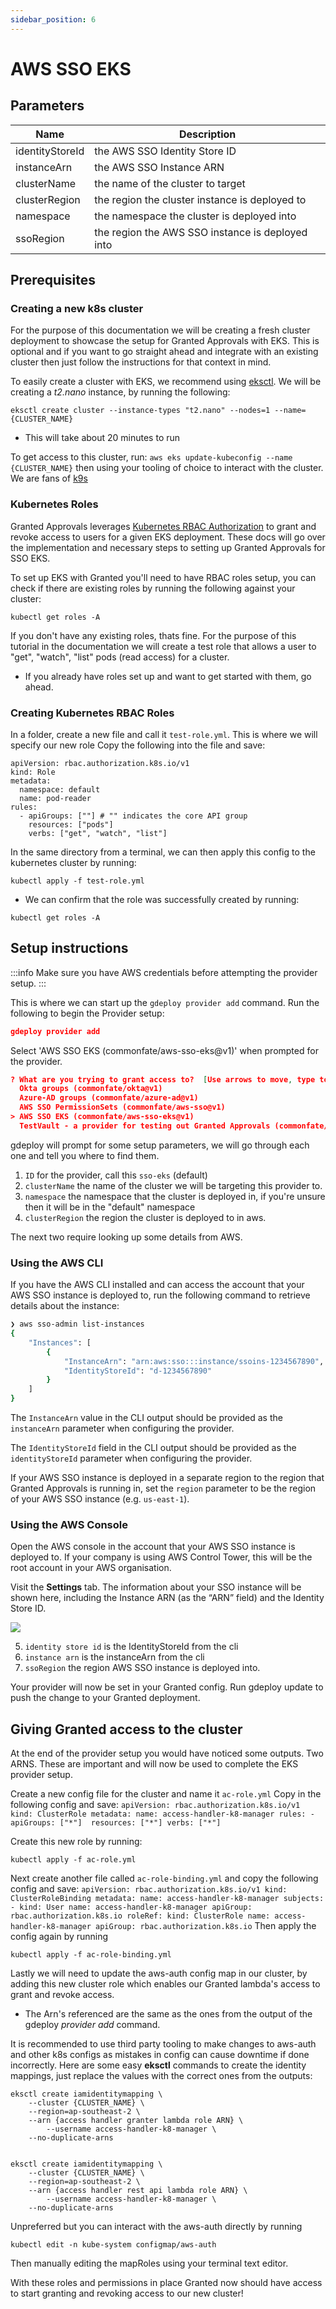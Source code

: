 ```yaml
---
sidebar_position: 6
---
```


# AWS SSO EKS

## Parameters

| Name            | Description                                               |
| --------------- | --------------------------------------------------------- |
| identityStoreId | the AWS SSO Identity Store ID                             |
| instanceArn     | the AWS SSO Instance ARN                                  |
| clusterName     | the name of the cluster to target                         |
| clusterRegion   | the region the cluster instance is deployed to            |
| namespace       | the namespace the cluster is deployed into                |
| ssoRegion       | the region the AWS SSO instance is deployed into          |


## Prerequisites

### Creating a new k8s cluster
For the purpose of this documentation we will be creating a fresh cluster deployment to showcase the setup for Granted Approvals with EKS. This is optional and if you want to go straight ahead and integrate with an existing cluster then just follow the instructions for that context in mind.

To easily create a cluster with EKS, we recommend using [eksctl](https://eksctl.io/usage/creating-and-managing-clusters/).
We will be creating a *t2.nano* instance, by running the following:
```
eksctl create cluster --instance-types "t2.nano" --nodes=1 --name={CLUSTER_NAME}
```
- This will take about 20 minutes to run

To get access to this cluster, run: `aws eks update-kubeconfig --name {CLUSTER_NAME}` then using your tooling of choice to interact with the cluster. We are fans of [k9s](https://k9scli.io/)

### Kubernetes Roles
Granted Approvals leverages [Kubernetes RBAC Authorization](https://kubernetes.io/docs/reference/access-authn-authz/rbac/) to grant and revoke access to users for a given EKS deployment. These docs will go over the implementation and necessary steps to setting up Granted Approvals for SSO EKS.

To set up EKS with Granted you'll need to have RBAC roles setup, you can check if there are existing roles by running the following against your cluster:
```
kubectl get roles -A
```

If you don't have any existing roles, thats fine. For the purpose of this tutorial in the documentation we will create a test role that allows a user to "get", "watch", "list" pods (read access) for a cluster.
- If you already have roles set up and want to get started with them, go ahead.

### Creating Kubernetes RBAC Roles
In a folder, create a new file and call it `test-role.yml`. This is where we will specify our new role
Copy the following into the file and save:
```
apiVersion: rbac.authorization.k8s.io/v1
kind: Role
metadata:
  namespace: default
  name: pod-reader
rules:
  - apiGroups: [""] # "" indicates the core API group
    resources: ["pods"]
    verbs: ["get", "watch", "list"]
```

In the same directory from a terminal, we can then apply this config to the kubernetes cluster by running:
```
kubectl apply -f test-role.yml
```
- We can confirm that the role was successfully created by running:
```
kubectl get roles -A
```
## Setup instructions
:::info
Make sure you have AWS credentials before attempting the provider setup.
:::

This is where we can start up the `gdeploy provider add` command. Run the following to begin the Provider setup:

```json
gdeploy provider add
```

Select 'AWS SSO EKS (commonfate/aws-sso-eks@v1)' when prompted for the provider.

```json
? What are you trying to grant access to?  [Use arrows to move, type to filter]
  Okta groups (commonfate/okta@v1)
  Azure-AD groups (commonfate/azure-ad@v1)
  AWS SSO PermissionSets (commonfate/aws-sso@v1)
> AWS SSO EKS (commonfate/aws-sso-eks@v1)
  TestVault - a provider for testing out Granted Approvals (commonfate/testvault@v1)
```
gdeploy will prompt for some setup parameters, we will go through each one and tell you where to find them.


1. `ID` for the provider, call this `sso-eks` (default)
2. `clusterName` the name of the cluster we will be targeting this provider to.
3. `namespace` the namespace that the cluster is deployed in, if you're unsure then it will be in the "default" namespace
4. `clusterRegion` the region the cluster is deployed to in aws.

The next two require looking up some details from AWS.

### Using the AWS CLI

If you have the AWS CLI installed and can access the account that your AWS SSO instance is deployed to, run the following command to retrieve details about the instance:

```bash
❯ aws sso-admin list-instances
{
    "Instances": [
        {
            "InstanceArn": "arn:aws:sso:::instance/ssoins-1234567890",
            "IdentityStoreId": "d-1234567890"
        }
    ]
}
```

The `InstanceArn` value in the CLI output should be provided as the `instanceArn` parameter when configuring the provider.

The `IdentityStoreId` field in the CLI output should be provided as the `identityStoreId` parameter when configuring the provider.

If your AWS SSO instance is deployed in a separate region to the region that Granted Approvals is running in, set the `region` parameter to be the region of your AWS SSO instance (e.g. `us-east-1`).

### Using the AWS Console

Open the AWS console in the account that your AWS SSO instance is deployed to. If your company is using AWS Control Tower, this will be the root account in your AWS organisation.

Visit the **Settings** tab. The information about your SSO instance will be shown here, including the Instance ARN (as the “ARN” field) and the Identity Store ID.

![](/img/providers/aws-sso/03.png)

5. `identity store id` is the IdentityStoreId from the cli
6. `instance arn` is the instanceArn from the cli
7. `ssoRegion` the region AWS SSO instance is deployed into.

Your provider will now be set in your Granted config. Run gdeploy update to push the change to your Granted deployment.

## Giving Granted access to the cluster
At the end of the provider setup you would have noticed some outputs. Two ARNS. These are important and will now be used to complete the EKS provider setup.

Create a new config file for the cluster and name it `ac-role.yml`
Copy in the following config and save:
    ```
    apiVersion: rbac.authorization.k8s.io/v1
    kind: ClusterRole
    metadata:
    name: access-handler-k8-manager
    rules:
    - apiGroups: ["*"] 
        resources: ["*"]
        verbs: ["*"]
    ```

Create this new role by running:
```
kubectl apply -f ac-role.yml
```
Next create another file called `ac-role-binding.yml`
and copy the following config and save:
    ```
    apiVersion: rbac.authorization.k8s.io/v1
    kind: ClusterRoleBinding
    metadata:
    name: access-handler-k8-manager
    subjects:
    - kind: User
        name: access-handler-k8-manager
        apiGroup: rbac.authorization.k8s.io
    roleRef:
    kind: ClusterRole
    name: access-handler-k8-manager
    apiGroup: rbac.authorization.k8s.io
    ```
Then apply the config again by running 
```
kubectl apply -f ac-role-binding.yml
```

Lastly we will need to update the aws-auth config map in our cluster, by adding this new cluster role which enables our Granted lambda's access to grant and revoke access.
- The Arn's referenced are the same as the ones from the output of the gdeploy *provider add* command.

It is recommended to use third party tooling to make changes to aws-auth and other k8s configs as mistakes in config can cause downtime if done incorrectly.
Here are some easy **eksctl** commands to create the identity mappings, just replace the values with the correct ones from the outputs:
```
eksctl create iamidentitymapping \
    --cluster {CLUSTER_NAME} \
    --region=ap-southeast-2 \
    --arn {access handler granter lambda role ARN} \
		--username access-handler-k8-manager \
    --no-duplicate-arns


eksctl create iamidentitymapping \
    --cluster {CLUSTER_NAME} \
    --region=ap-southeast-2 \
    --arn {access handler rest api lambda role ARN} \
		--username access-handler-k8-manager \
    --no-duplicate-arns
```

Unpreferred but you can interact with the aws-auth directly by running 
```
kubectl edit -n kube-system configmap/aws-auth
```
Then manually editing the mapRoles using your terminal text editor.

With these roles and permissions in place Granted now should have access to start granting and revoking access to our new cluster!